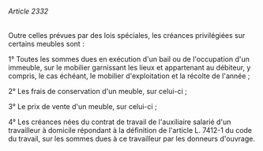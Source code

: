 ###### Article 2332

Outre celles prévues par des lois spéciales, les créances privilégiées sur certains meubles sont :

1° Toutes les sommes dues en exécution d'un bail ou de l'occupation d'un immeuble, sur le mobilier garnissant les lieux et appartenant au débiteur, y compris, le cas échéant, le mobilier d'exploitation et la récolte de l'année ;

2° Les frais de conservation d'un meuble, sur celui-ci ;

3° Le prix de vente d'un meuble, sur celui-ci ;

4° Les créances nées du contrat de travail de l'auxiliaire salarié d'un travailleur à domicile répondant à la définition de l'article L. 7412-1 du code du travail, sur les sommes dues à ce travailleur par les donneurs d'ouvrage.

